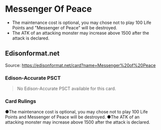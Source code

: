 # Messenger Of Peace

*   The maintenance cost is optional, you may chose not to play 100 Life Points and "Messenger of Peace" will be destroyed.
*   The ATK of an attacking monster may increase above 1500 after the attack is declared.

## Edisonformat.net

Source: https://edisonformat.net/card?name=Messenger%20of%20Peace

### Edison-Accurate PSCT

> No Edison-Accurate PSCT available for this card.

### Card Rulings

●The maintenance cost is optional, you may chose not to play 100 Life Points and Messenger of Peace will be destroyed.
●The ATK of an attacking monster may increase above 1500 after the attack is declared.
            
